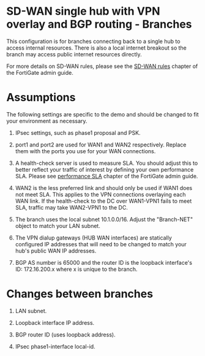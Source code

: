 # SD-WAN single hub with VPN overlay and BGP routing - Branches

This configuration is for branches connecting back to a single hub to access internal resources. There is also a local internet breakout so the branch may access public internet resources directly.

For more details on SD-WAN rules, please see  the [SD-WAN rules](https://docs.fortinet.com/document/fortigate/7.0.5/administration-guide/716691/sd-wan-rules) chapter of the FortiGate admin guide.

# Assumptions

The following settings are specific to the demo and should be changed to fit your environment as necessary.

1) IPsec settings, such as phase1 proposal and PSK.

2) port1 and port2 are used for WAN1 and WAN2 respectively. Replace them with the ports you use for your WAN connections.

3) A health-check server is used to measure SLA. You should adjust this to better reflect your traffic of interest by defining your own performance SLA. Please see [performance SLA](https://docs.fortinet.com/document/fortigate/7.0.5/administration-guide/584396/performance-sla) chapter of the FortiGate admin guide.

4) WAN2 is the less preferred link and should only be used if WAN1 does not meet SLA.
This applies to the VPN connections overlaying each WAN link. If the health-check to the DC over WAN1-VPN1 fails to meet SLA, traffic may take WAN2-VPN1 to the DC.

5) The branch uses the local subnet 10.1.0.0/16. Adjust the "Branch-NET" object to match your LAN subnet.

6) The VPN dialup gateways (HUB WAN interfaces) are statically configured IP addresses that will need to be changed to match your hub's public WAN IP addresses.
7) BGP AS number is 65000 and the router ID is the loopback interface's ID: 172.16.200.x where x is unique to the branch.

# Changes between branches

1) LAN subnet.

2) Loopback interface IP address.

3) BGP router ID (uses loopback address).

4) IPsec phase1-interface local-id.
